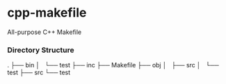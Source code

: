 # cpp-makefile
All-purpose C++ Makefile

### Directory Structure
.
├── bin
│   └── test
├── inc
├── Makefile
├── obj
│   ├── src
│   └── test
├── src
└── test
